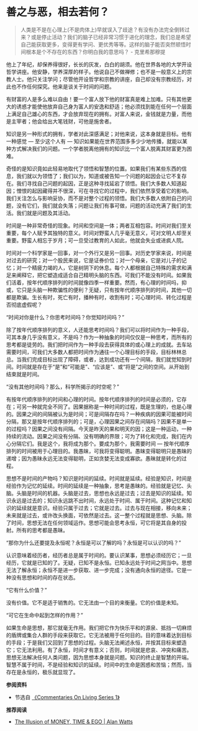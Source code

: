 # 善之与恶，相去若何？


> 人类是不是在心理上(不是肉体上)早就误入了歧途？有没有办法完全倒转过来？或是停止活动？我们的脑子已经非常习惯于进化的理念，我们总是希望自己能获取更多，变得更有学问、更优秀等等。这样的脑子能否突然顿悟时间根本是个不存在的东西？你明白我的意思吗？   - 克里希那穆提

他上了年纪，却保养得很好，长长的灰发，白白的胡须。他在世界各地的大学开设哲学讲座。他安静，学养深厚的样子。他说自己不做禅修；也不是一般意义上的宗教人士。他只关注学问；尽管他开设哲学和宗教的讲座，自己却没有宗教经历，对此也不作任何探究。他来是谈关于时间的问题。

有财富的人是多么难以自由！要一个富人放下他的财富真是难上加难。只有其他更大的诱惑才能使他放弃自己身为富人的安逸和舒适；他必须找到能在任何一个层面上满足自己雄心的东西，才会放弃现在的拥有。对富人来说，金钱就是力量，而他是主宰者；他会给出大笔钱财，可他是施舍者。

知识是另一种形式的拥有，学者对此深感满足；对他来说，这本身就是目标。他有一种感觉 — 至少这个人有 — 知识如果能在世界范围多多少少地传播，就能以某种方式解决我们的问题。一个学者脱离他拥有的知识比一个富人脱离其财富更为困难。

奇怪的是知识竟如此轻易地取代了领悟和智慧的位置。如果我们有某些东西的信息，我们就以为领悟了；我们以为，知道或被告知一个问题的起因会让它不复存在。我们寻找自己问题的起因，正是这种寻找延宕了领悟。我们大多数人知道起因；憎恨的起因藏得并不很深，可在寻找它的过程中，我们依然享受着它的影响。我们关注怎么与影响妥协，而不是对整个过程的领悟。我们大多数人依附自己的问题，没有它们，我们就会失落；问题让我们有事可做，问题的活动充满了我们的生活。我们就是问题及其活动。

时间是一种非常奇怪的现象。时间和空间是一体；两者互相包容。时间对我们至关重要，每个人赋予其独特的意义。时间对野蛮人几乎毫无意义，可对文明人却至关重要。野蛮人相忘于岁月；可一旦受过教育的人如此，他就会失业或进疯人院。

时间对一个科学家是一回事，对一个外行又是另一回事。对历史学家来说，时间是对过去的研究；对一个股民来说，它是证券价位；对一个母亲，它是对儿子的记忆；对一个精疲力竭的人，它是树阴下的休息。每个人都根据自己特殊的需求和满足来阐释它，把它塑造成适合自己精明头脑的东西。可我们不能没有时间。如果我们活着，按年代顺序排列的时间就像四季一样重要。然而，有心理的时间吗，抑或，它只是头脑一种欺骗性的便利？无疑，只有按年代顺序排列的时间，其他一切都是欺骗。生长有时，死亡有时，播种有时，收割有时；可心理时间、转化过程是否彻底虚假呢？

“时间对你是什么？你思考时间吗？你觉知时间吗？”

除了按年代顺序排列的意义，人还能思考时间吗？我们可以将时间作为一种手段，可其本身几乎没有意义，不是吗？作为一种抽象的时间仅仅是一种思考，而所有的思考都是徒劳的。我们把时间作为一种手段去获得具体的或心理上的成就。去车站需要时间，可我们大多数人都把时间作为通往一个心理目标的手段，目标林林总总。当我们完成目标出现了障碍，或者，达到成功还有一个间隔，我们就觉知到时间。时间就是存在于“是”和“可能是”、“应该是”、或“将是”之间的空间。从开始到结束就是时间。

“没有其他时间吗？那么，科学所揭示的时空呢？”

有按年代顺序排列的时间和心理的时间。按年代顺序排列的时间是必须的，它存在；可另一种就完全不同了。因果据称是一种时间的过程，既是生理的，也是心理的。因果之间的间隔被认为是时间；可是间隔存在吗？一种疾病的因果可能被时间分隔，那又是按年代顺序排列的；可是，心理因果之间存在间隔吗？因果不是单一的过程吗？因果之间没有间隔。今天是昨天的果和明天的因；这是一种运动，一种持续的流动。因果之间没有分隔、没有明确的界限；可为了转化和完成，我们在内心分隔它们。我是这个，我将成为那个。要成为那个，我需要时间 — 按年代顺序排列的时间被用于心理目的。我愚昧，可我将变得聪明。愚昧变得聪明只是愚昧的递增；因为愚昧永远无法变得聪明，正如贪婪无法变成寡欲。愚昧就是转化的过程。

思想不是时间的产物吗？知识是时间的延续。时间就是延续。经验是知识，时间是经验作为记忆的延续。时间的延续是一种抽象，思考是愚昧的。经验就是记忆、头脑。头脑是时间的机器。头脑是过去，思想也永远是过去；过去是知识的延续。知识永远是过去的；知识永远跳不出时间，永远处于时间、属于时间。这种记忆和知识的延续就是意识。经验只属于过去；它就是过去。过去与现在相接，移向未来；未来就是过去，或许改头换面，可依然是过去。这一整个过程就是思想、头脑。除了时间，思想无法在任何领域运作。思想可能会思考永恒，可它将是其自身的投射。所有的思考都是愚昧。

“那你为什么还要提及永恒呢？永恒是可以了解的吗？永恒是可以认识的吗？”

认识意味着经历者，经历者总是属于时间的。要认识某事，思想必须经历它；一旦经历，它就是已知的了。无疑，已知不是永恒。已知永远处于时间之网当中。思想无法了解永恒；永恒不是进一步获取、进一步完成；没有通向永恒的途径。它是一种没有思想和时间的存在状态。

“它有什么价值？”

没有价值。它不是适于销售的。它无法由一个目的来衡量。它的价值是未知。

“可它在生命中起到怎样的作用？”

如果生命是思想，那它就毫无作用。我们把它作为快乐平和的源泉、抵挡一切麻烦的盾牌或集合人群的手段来获取它。它无法被用于任何目的。目的意味着达到目标的手段；于是我们又回到了思想的过程。头脑无法阐述永恒，并按其目标来塑造它；它无法利用。有了永恒，时间才有意义；否则，时间就是悲哀、冲突和痛苦。思想无法解决任何人类问题，因为思想本身就是问题。知识的终止是智慧的开端。智慧不属于时间，不是经验和知识的延续。时间中的生命是困惑和苦恼；然而，当存在是永恒的，极乐就显现了。

**参阅资料**

<!-- Series I - Chapter 83 - 'Time' -->

- 节选自 [《Commentaries On Living Series 1》](https://selfdefinition.org/krishnamurti/Jiddu_Krishnamurt_Commentaries_On_Living_1.pdf)

**推荐阅读**

- [The Illusion of MONEY, TIME & EGO | Alan Watts](https://www.youtube.com/watch?v=dYSQ1NF1hvw)
